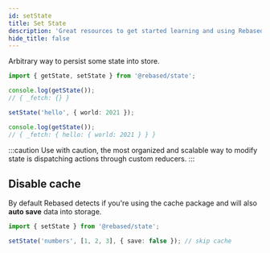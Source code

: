 ```yaml
---
id: setState
title: Set State
description: 'Great resources to get started learning and using Rebased with Redux State'
hide_title: false
---
```


Arbitrary way to persist some state into store.

```ts
import { getState, setState } from '@rebased/state';

console.log(getState());
// { _fetch: {} }

setState('hello', { world: 2021 });

console.log(getState());
// { _fetch: { hello: { world: 2021 } } }
```

:::caution
Use with caution, the most organized and scalable way to modify state is dispatching actions through custom reducers.
:::

## Disable cache

By default Rebased detects if you're using the cache package and will also **auto save** data into storage.

```ts
import { setState } from '@rebased/state';

setState('numbers', [1, 2, 3], { save: false }); // skip cache
```
